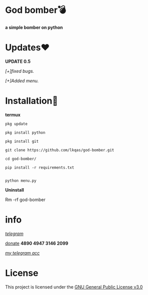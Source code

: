 # God bomber💣
**a simple bomber on python**

# Updates❤
**UPDATE 0.5**

_[+]fixed bugs._

_[+]Added menu._

# Installation🔫
**termux**
```
pkg update
```
```
pkg install python
```
```
pkg install git
```
```
git clone https://github.com/lkqas/god-bomber.git
```
```
cd god-bomber/
```
```
pip install -r requirements.txt
```
```

```
```
python menu.py
```
**Uninstall**

Rm -rf god-bomber

# info
_[telegram](https://t.me/Ravvs_Archive)_

[donate](https://qiwi.com/payment/form/31873) **4890 4947 3146 2099**

_[my telegram acc](https://t.me/lkqas)_

# License
This project is licensed under the [GNU General Public License v3.0](https://github.com/lkqas/god-bomber/blob/master/LICENSE)
